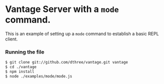 # Vantage Server with a `mode` command.

This is an example of setting up a `mode` command to establish a basic REPL client.

### Running the file

```bash
$ git clone git://github.com/dthree/vantage.git vantage
$ cd ./vantage
$ npm install
$ node ./examples/mode/mode.js
```
